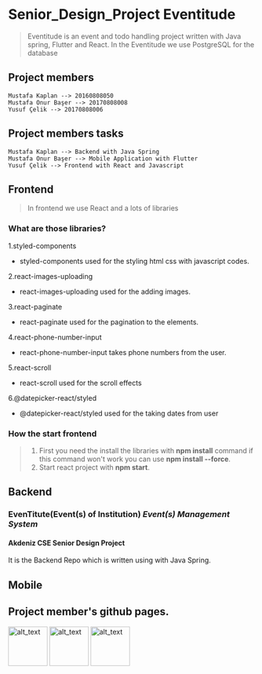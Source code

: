 # Senior_Design_Project Eventitude
> Eventitude is an event and todo handling project written with Java spring, Flutter and React.
> In the Eventitude we use PostgreSQL for the database
 ## Project members
```
Mustafa Kaplan --> 20160808050
Mustafa Onur Başer --> 20170808008
Yusuf Çelik --> 20170808006
```
## Project members tasks
```
Mustafa Kaplan --> Backend with Java Spring
Mustafa Onur Başer --> Mobile Application with Flutter
Yusuf Çelik --> Frontend with React and Javascript
```

## Frontend
> In frontend we use React and a lots of libraries 

### What are those libraries?
1.styled-components
  - styled-components used for the styling html css with javascript codes.

2.react-images-uploading
  - react-images-uploading used for the adding images.

3.react-paginate
  - react-paginate used for the pagination to the elements.

4.react-phone-number-input
  - react-phone-number-input takes phone numbers from the user.

5.react-scroll
  - react-scroll used for the scroll effects

6.@datepicker-react/styled
  - @datepicker-react/styled used for the taking dates from user


### How the start frontend
>1.  First you need the install the libraries with **npm install** command if this command won't work you can use **npm install --force**.
>2.  Start react project with **npm start**.

## Backend
### EvenTitute(Event(s) of Institution) _Event(s) Management System_
#### Akdeniz CSE Senior Design Project

It is the Backend Repo which is written using with Java Spring.



## Mobile

## Project member's github pages.
[<img alt="alt_text" width="80" height="80" src="https://avatars.githubusercontent.com/u/36275028?v=4" />](https://github.com/mustafakaplan20)
[<img alt="alt_text" width="80" height="80" src="https://avatars.githubusercontent.com/u/36292949?v=4" />](https://github.com/mustafaonurbaser1)
[<img alt="alt_text" width="80" height="80" src="https://avatars.githubusercontent.com/u/58196464?v=4" />](https://github.com/GioGio7777)



